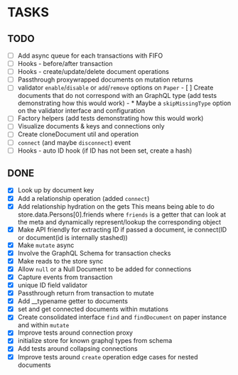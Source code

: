 # TASKS

## TODO

- [ ] Add async queue for each transactions with FIFO
- [ ] Hooks - before/after transaction
- [ ] Hooks - create/update/delete document operations
- [ ] Passthrough proxywrapped documents on mutation returns
- [ ] validator `enable`/`disable` or `add`/`remove` options on `Paper`
      - [ ] Create documents that do not correspond with an GraphQL type (add tests demonstrating how this would work)
      - * Maybe a `skipMissingType` option on the validator interface and configuration
- [ ] Factory helpers (add tests demonstrating how this would work)
- [ ] Visualize documents & keys and connections only
- [ ] Create cloneDocument util and operation
- [ ] `connect` (and maybe `disconnect`) event
- [ ] Hooks - auto ID hook (if ID has not been set, create a hash)

## DONE

- [x] Look up by document key
- [x] Add a relationship operation (added `connect`)
- [x] Add relationship hydration on the gets
      This means being able to do store.data.Persons[0].friends
      where `friends` is a getter that can look at the meta and dynamically
      represent/lookup the corresponding object
- [X] Make API friendly for extracting ID if passed a document, ie connect(ID or document(id is internally stashed))
- [X] Make `mutate` async
- [X] Involve the GraphQL Schema for transaction checks
- [X] Make reads to the store sync
- [X] Allow `null` or a Null Document to be added for connections
- [X] Capture events from transaction
- [X] unique ID field validator
- [X] Passthrough return from transaction to mutate
- [X] Add __typename getter to documents
- [X] set and get connected documents within mutations
- [X] Create consolidated interface `find` and `findDocument` on paper instance and within `mutate`
- [X] Improve tests around connection proxy
- [X] initialize store for known graphql types from schema
- [X] Add tests around collapsing connections
- [X] Improve tests around `create` operation edge cases for nested documents
